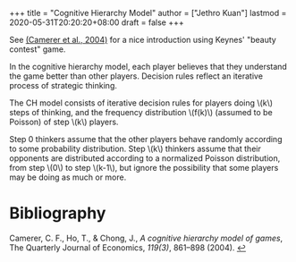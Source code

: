 +++
title = "Cognitive Hierarchy Model"
author = ["Jethro Kuan"]
lastmod = 2020-05-31T20:20:20+08:00
draft = false
+++

See <a id="594a0683300dc5bf8d8298fa511b13d2" href="#camerer2004cognitive">(Camerer et al., 2004)</a> for a nice introduction using Keynes' "beauty
contest" game.

In the cognitive hierarchy model, each player believes that they
understand the game better than other players. Decision rules reflect
an iterative process of strategic thinking.

The CH model consists of iterative decision rules for players doing
\\(k\\) steps of thinking, and the frequency distribution \\(f(k)\\) (assumed
to be Poisson) of step \\(k\\) players.

Step 0 thinkers assume that the other players behave randomly
according to some probability distribution. Step \\(k\\) thinkers assume
that their opponents are distributed according to a normalized Poisson
distribution, from step \\(0\\) to step \\(k-1\\), but ignore the possibility
that some players may be doing as much or more.

# Bibliography

<a id="camerer2004cognitive" target="_blank">Camerer, C. F., Ho, T., & Chong, J., _A cognitive hierarchy model of games_, The Quarterly Journal of Economics, _119(3)_, 861–898 (2004). </a> [↩](#594a0683300dc5bf8d8298fa511b13d2)
